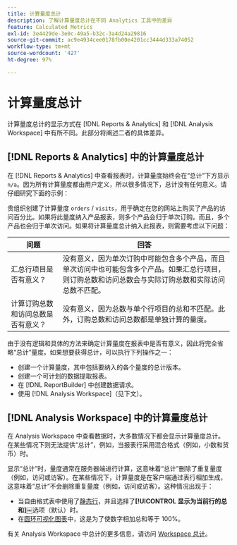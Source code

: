 ```yaml
---
title: 计算量度总计
description: 了解计算量度总计在不同 Analytics 工具中的差异
feature: Calculated Metrics
exl-id: 3e4429de-3e0c-49a5-b32c-3a4d24a29816
source-git-commit: ac9e4934cee0178fb00e4201cc3444d333a74052
workflow-type: tm+mt
source-wordcount: '427'
ht-degree: 97%

---
```


# 计算量度总计

计算量度总计的显示方式在 [!DNL Reports & Analytics] 和 [!DNL Analysis Workspace] 中有所不同。此部分将阐述二者的具体差异。

## [!DNL Reports & Analytics] 中的计算量度总计

在 [!DNL Reports & Analytics] 中查看报表时，计算量度始终会在“总计”下方显示 `n/a`。因为所有计算量度都由用户定义，所以很多情况下，总计没有任何意义。请仔细研究下面的示例：

贵组织创建了计算量度 `orders` / `visits`，用于确定在您的网站上购买了产品的访问百分比。如果将此量度纳入产品报表，则多个产品会归于单次订购。而且，多个产品也会归于单次访问。如果将计算量度总计纳入此报表，则需要考虑以下问题：

| 问题 | 回答 |
|---|---|
| 汇总行项目是否有意义？ | 没有意义，因为单次订购中可能包含多个产品，而且单次访问中也可能包含多个产品。如果汇总行项目，则订购总数和访问总数会与实际订购总数和实际访问总数不匹配。 |
| 计算订购总数和访问总数是否有意义？ | 没有意义，因为总数与单个行项目的总和不匹配。此外，订购总数和访问总数都是单独计算的量度。 |

由于没有逻辑和具体的方法来确定计算量度在报表中是否有意义，因此将完全省略“总计”量度。如果想要获得总计，可以执行下列操作之一：

* 创建一个计算量度，其中包括要纳入的各个量度的总计版本。
* 创建一个可计划的数据提取报表。
* 在 [!DNL ReportBuilder] 中创建数据请求。
* 使用 [!DNL Analysis Workspace]（见下文）。

## [!DNL Analysis Workspace] 中的计算量度总计

在 Analysis Workspace 中查看数据时，大多数情况下都会显示计算量度总计。在某些情况下则无法提供“总计”，例如，当报表行采用混合格式（例如，小数和货币）时。

显示“总计”时，量度通常在服务器端进行计算，这意味着“总计”删除了重复量度（例如，访问或访客）。在某些情况下，计算量度是在客户端通过表行相加生成，这意味着“总计”不会删除重复量度（例如，访问或访客）。这种情况出现于：

* 当自由格式表中使用了[静态行](/help/analyze/analysis-workspace/visualizations/freeform-table/column-row-settings/manual-vs-dynamic-rows.md)，并且选择了&#x200B;**[!UICONTROL 显示为当前行的总和]**￼选项（默认）时。
* 在[圆环可视化图表](/help/analyze/analysis-workspace/visualizations/donut.md)中，这是为了使数字相加总和等于 100%。

有关 Analysis Workspace 中总计的更多信息，请访问 [Workspace 总计](https://experienceleague.adobe.com/docs/analytics/analyze/analysis-workspace/visualizations/freeform-table/workspace-totals.html#static-row-total)。
